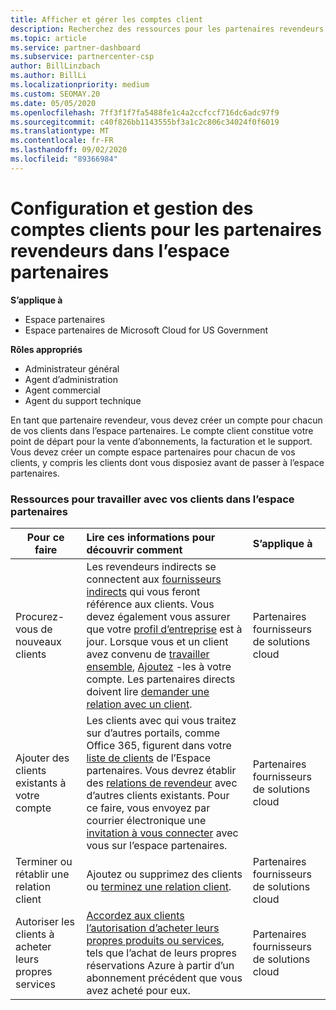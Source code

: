 ```yaml
---
title: Afficher et gérer les comptes client
description: Recherchez des ressources pour les partenaires revendeurs dans l’espace partenaires. Cela comprend la création de comptes clients avant la vente d’abonnements, la facturation ou l’offre de support.
ms.topic: article
ms.service: partner-dashboard
ms.subservice: partnercenter-csp
author: BillLinzbach
ms.author: BillLi
ms.localizationpriority: medium
ms.custom: SEOMAY.20
ms.date: 05/05/2020
ms.openlocfilehash: 7ff3f1f7fa5488fe1c4a2ccfccf716dc6adc97f9
ms.sourcegitcommit: c40f826bb1143555bf3a1c2c806c34024f0f6019
ms.translationtype: MT
ms.contentlocale: fr-FR
ms.lasthandoff: 09/02/2020
ms.locfileid: "89366984"
---
```

# <a name="customer-account-setup-and-management-for-reseller-partners-in-partner-center"></a>Configuration et gestion des comptes clients pour les partenaires revendeurs dans l’espace partenaires

**S’applique à**

-  Espace partenaires
-  Espace partenaires de Microsoft Cloud for US Government

**Rôles appropriés**

- Administrateur général
- Agent d’administration
- Agent commercial
- Agent du support technique

En tant que partenaire revendeur, vous devez créer un compte pour chacun de vos clients dans l’espace partenaires. Le compte client constitue votre point de départ pour la vente d’abonnements, la facturation et le support. Vous devez créer un compte espace partenaires pour chacun de vos clients, y compris les clients dont vous disposiez avant de passer à l’espace partenaires.

### <a name="resources-for-working-with-your-customers-on-the-partner-center"></a>Ressources pour travailler avec vos clients dans l’espace partenaires

|**Pour ce faire**   |**Lire ces informations pour découvrir comment**   |**S’applique à**|
|-----------------|:----------------------------|:--------------|
|Procurez-vous de nouveaux clients|Les revendeurs indirects se connectent aux [fournisseurs indirects](indirect-reseller-tasks-in-partner-center.md) qui vous feront référence aux clients. Vous devez également vous assurer que votre [profil d’entreprise](create-a-marketing-profile.md) est à jour. Lorsque vous et un client avez convenu de [travailler ensemble](responding-to-referrals.md), [Ajoutez](add-a-new-customer.md) -les à votre compte. Les partenaires directs doivent lire [ demander une relation avec un client](request-a-relationship-with-a-customer.md).|Partenaires fournisseurs de solutions cloud|
|Ajouter des clients existants à votre compte   | Les clients avec qui vous traitez sur d’autres portails, comme Office 365, figurent dans votre [liste de clients](see-your-customer-list.md) de l’Espace partenaires. Vous devrez établir des [relations de revendeur](indirect-reseller-tasks-in-partner-center.md) avec d’autres clients existants. Pour ce faire, vous envoyez par courrier électronique une [invitation à vous connecter](responding-to-referrals.md) avec vous sur l’espace partenaires.   | Partenaires fournisseurs de solutions cloud   |
|Terminer ou rétablir une relation client   | Ajoutez ou supprimez des clients ou [terminez une relation client](remove-a-relationship.md).  |   Partenaires fournisseurs de solutions cloud |
|Autoriser les clients à acheter leurs propres services   | [Accordez aux clients l’autorisation d’acheter leurs propres produits ou services](give-customers-permission.md), tels que l’achat de leurs propres réservations Azure à partir d’un abonnement précédent que vous avez acheté pour eux.  | Partenaires fournisseurs de solutions cloud |